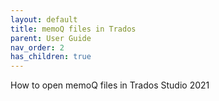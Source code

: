 ```yaml
---
layout: default
title: memoQ files in Trados
parent: User Guide
nav_order: 2
has_children: true
---
```


How to open memoQ files in Trados Studio 2021
